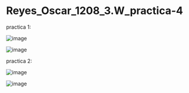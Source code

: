 # Reyes_Oscar_1208_3.W_practica-4

practica 1:

![image](https://github.com/user-attachments/assets/3e35013c-0ff9-429a-920e-464ba988b1b9)

![image](https://github.com/user-attachments/assets/6867c2c8-8e46-47b4-9532-8a4105405960)


practica 2:

![image](https://github.com/user-attachments/assets/06991ad9-db76-4125-81ed-5d495b8a696e)

![image](https://github.com/user-attachments/assets/0b2eff79-1120-4976-9d2b-2f64aaab05ee)
